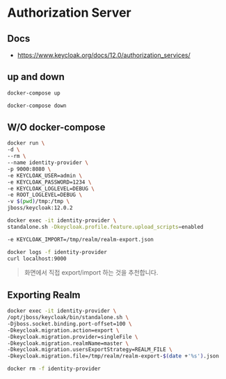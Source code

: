 # Authorization Server

## Docs

- https://www.keycloak.org/docs/12.0/authorization_services/

## up and down

```bash
docker-compose up
```

```bash
docker-compose down
```

## W/O docker-compose

```bash
docker run \
-d \
--rm \
--name identity-provider \
-p 9000:8080 \
-e KEYCLOAK_USER=admin \
-e KEYCLOAK_PASSWORD=1234 \
-e KEYCLOAK_LOGLEVEL=DEBUG \
-e ROOT_LOGLEVEL=DEBUG \
-v $(pwd)/tmp:/tmp \
jboss/keycloak:12.0.2
```

```bash
docker exec -it identity-provider \
standalone.sh -Dkeycloak.profile.feature.upload_scripts=enabled

-e KEYCLOAK_IMPORT=/tmp/realm/realm-export.json
```

```bash
docker logs -f identity-provider
curl localhost:9000
```

> 화면에서 직접 export/import 하는 것을 추천합니다.

## Exporting Realm

```bash
docker exec -it identity-provider \
/opt/jboss/keycloak/bin/standalone.sh \
-Djboss.socket.binding.port-offset=100 \
-Dkeycloak.migration.action=export \
-Dkeycloak.migration.provider=singleFile \
-Dkeycloak.migration.realmName=master \
-Dkeycloak.migration.usersExportStrategy=REALM_FILE \
-Dkeycloak.migration.file=/tmp/realm/realm-export-$(date +'%s').json
```

```bash
docker rm -f identity-provider
```
